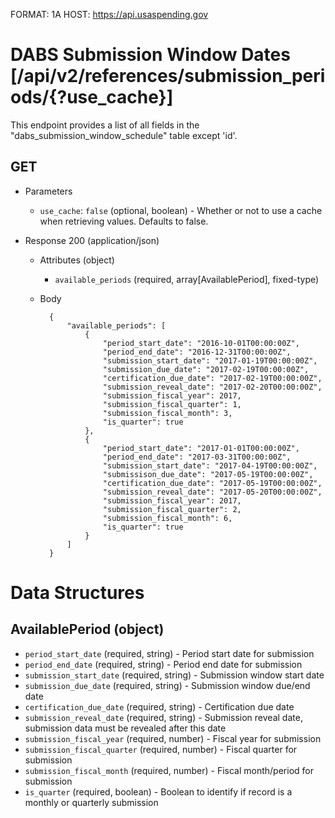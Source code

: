 FORMAT: 1A
HOST: https://api.usaspending.gov

# DABS Submission Window Dates [/api/v2/references/submission_periods/{?use_cache}]

This endpoint provides a list of all fields in the "dabs_submission_window_schedule" table except 'id'.   

## GET

+ Parameters
    + `use_cache`: `false` (optional, boolean) - Whether or not to use a cache when retrieving values. Defaults to false. 

+ Response 200 (application/json)
    + Attributes (object)
        + `available_periods` (required, array[AvailablePeriod], fixed-type) 
    + Body

            {
                "available_periods": [
                    {
                        "period_start_date": "2016-10-01T00:00:00Z",
                        "period_end_date": "2016-12-31T00:00:00Z",
                        "submission_start_date": "2017-01-19T00:00:00Z",
                        "submission_due_date": "2017-02-19T00:00:00Z",
                        "certification_due_date": "2017-02-19T00:00:00Z",
                        "submission_reveal_date": "2017-02-20T00:00:00Z",
                        "submission_fiscal_year": 2017,
                        "submission_fiscal_quarter": 1,
                        "submission_fiscal_month": 3,
                        "is_quarter": true
                    },
                    {
                        "period_start_date": "2017-01-01T00:00:00Z",
                        "period_end_date": "2017-03-31T00:00:00Z",
                        "submission_start_date": "2017-04-19T00:00:00Z",
                        "submissison_due_date": "2017-05-19T00:00:00Z",
                        "certification_due_date": "2017-05-19T00:00:00Z",
                        "submission_reveal_date": "2017-05-20T00:00:00Z",
                        "submission_fiscal_year": 2017,
                        "submission_fiscal_quarter": 2,
                        "submission_fiscal_month": 6,
                        "is_quarter": true
                    }
                ]
            }
          
# Data Structures

## AvailablePeriod (object)
+ `period_start_date` (required, string) - Period start date for submission
+ `period_end_date` (required, string) - Period end date for submission
+ `submission_start_date` (required, string) - Submission window start date
+ `submission_due_date` (required, string) - Submission window due/end date
+ `certification_due_date` (required, string) - Certification due date
+ `submission_reveal_date` (required, string) - Submission reveal date, submission data must be revealed after this date 
+ `submission_fiscal_year` (required, number) - Fiscal year for submission
+ `submission_fiscal_quarter` (required, number) - Fiscal quarter for submission
+ `submission_fiscal_month` (required, number) - Fiscal month/period for submission
+ `is_quarter` (required, boolean) - Boolean to identify if record is a monthly or quarterly submission
